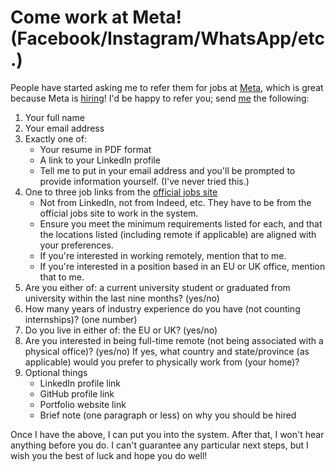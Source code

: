 # Come work at Meta! (Facebook/Instagram/WhatsApp/etc.)

People have started asking me to refer them for jobs at [Meta][],
which is great because Meta is [hiring][]! I'd be happy to refer you;
send [me](/aaron/) the following:

[Meta]: https://meta.com/
[hiring]: https://www.facebookcareers.com/jobs


1. Your full name
2. Your email address
3. Exactly one of:
    * Your resume in PDF format
    * A link to your LinkedIn profile
    * Tell me to put in your email address and you'll be prompted to
      provide information yourself. (I've never tried this.)
4. One to three job links from the [official jobs site][]
    * Not from LinkedIn, not from Indeed, etc. They have to be from
      the official jobs site to work in the system.
    * Ensure you meet the minimum requirements listed for each, and
      that the locations listed (including remote if applicable) are
      aligned with your preferences.
    * If you're interested in working remotely, mention that to me.
    * If you're interested in a position based in an EU or UK office,
      mention that to me.
5. Are you either of: a current university student or graduated from
   university within the last nine months? (yes/no)
6. How many years of industry experience do you have (not counting
   internships)? (one number)
7. Do you live in either of: the EU or UK? (yes/no)
8. Are you interested in being full-time remote (not being associated
   with a physical office)? (yes/no) If yes, what country and
   state/province (as applicable) would you prefer to physically work
   from (your home)?
9. Optional things
    * LinkedIn profile link
    * GitHub profile link
    * Portfolio website link
    * Brief note (one paragraph or less) on why you should be hired

[official jobs site]: https://www.facebookcareers.com/jobs


Once I have the above, I can put you into the system. After that, I
won't hear anything before you do. I can't guarantee any particular
next steps, but I wish you the best of luck and hope you do well!
